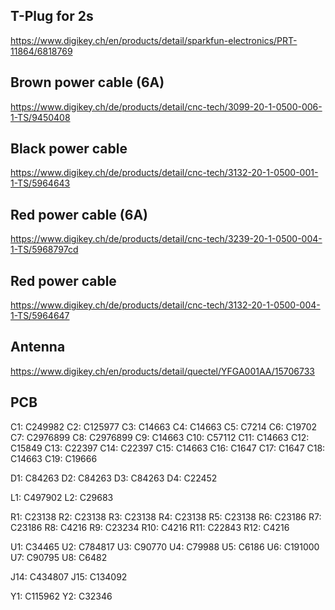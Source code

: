 
## T-Plug for 2s
https://www.digikey.ch/en/products/detail/sparkfun-electronics/PRT-11864/6818769

## Brown power cable (6A)
https://www.digikey.ch/de/products/detail/cnc-tech/3099-20-1-0500-006-1-TS/9450408

## Black power cable
https://www.digikey.ch/de/products/detail/cnc-tech/3132-20-1-0500-001-1-TS/5964643

## Red power cable (6A)
https://www.digikey.ch/de/products/detail/cnc-tech/3239-20-1-0500-004-1-TS/5968797cd

## Red power cable
https://www.digikey.ch/de/products/detail/cnc-tech/3132-20-1-0500-004-1-TS/5964647

## Antenna
https://www.digikey.ch/en/products/detail/quectel/YFGA001AA/15706733


## PCB
C1: C249982
C2: C125977
C3: C14663
C4: C14663
C5: C7214
C6: C19702
C7: C2976899
C8: C2976899
C9: C14663
C10: C57112
C11: C14663
C12: C15849
C13: C22397
C14: C22397
C15: C14663
C16: C1647
C17: C1647
C18: C14663
C19: C19666

D1: C84263
D2: C84263
D3: C84263
D4: C22452

L1: C497902
L2: C29683

R1: C23138
R2: C23138
R3: C23138
R4: C23138
R5: C23138
R6: C23186
R7: C23186
R8: C4216
R9: C23234
R10: C4216
R11: C22843
R12: C4216

U1: C34465
U2: C784817
U3: C90770
U4: C79988
U5: C6186
U6: C191000
U7: C90795
U8: C6482

J14: C434807
J15: C134092

Y1: C115962
Y2: C32346